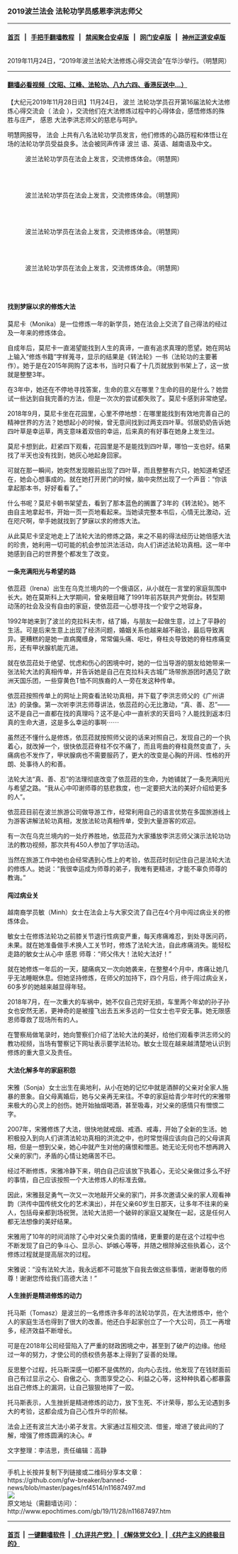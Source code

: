 ### 2019波兰法会 法轮功学员感恩李洪志师父
------------------------

#### [首页](https://github.com/gfw-breaker/banned-news/blob/master/README.md) &nbsp;&nbsp;|&nbsp;&nbsp; [手把手翻墙教程](https://github.com/gfw-breaker/guides/wiki) &nbsp;&nbsp;|&nbsp;&nbsp; [禁闻聚合安卓版](https://github.com/gfw-breaker/bn-android) &nbsp;&nbsp;|&nbsp;&nbsp; [网门安卓版](https://github.com/oGate2/oGate) &nbsp;&nbsp;|&nbsp;&nbsp; [神州正道安卓版](https://github.com/SzzdOgate/update) 



<div><img alt="" class="aligncenter wp-post-image" src="http://i.epochtimes.com/assets/uploads/2019/11/2019-11-27-poland-fahui_01-600x400.png"/>
<div class="red16 caption">
 <p>
  2019年11月24日，“2019年波兰法轮大法修炼心得交流会”在华沙举行。（明慧网）
 </p>
</div>
</div><hr/>

#### [翻墙必看视频（文昭、江峰、法轮功、八九六四、香港反送中...）](https://github.com/gfw-breaker/banned-news/blob/master/pages/links.md)

<div><p>
 【大纪元2019年11月28日讯】11月24日，
 <ok href="http://www.epochtimes.com/gb/tag/%E6%B3%A2%E5%85%B0.html">
  波兰
 </ok>
 法轮功学员召开第16届法轮大法修炼心得交流会（
 <ok href="http://www.epochtimes.com/gb/tag/%E6%B3%95%E4%BC%9A.html">
  法会
 </ok>
 ），交流他们在大法修炼过程中的心得体会，感悟修炼的殊胜与庄严，
 <ok href="http://www.epochtimes.com/gb/tag/%E6%84%9F%E6%81%A9.html">
  感恩
 </ok>
 大法李洪志师父的慈悲与呵护。
</p>
<p>
 明慧网报导，
 <ok href="http://www.epochtimes.com/gb/tag/%E6%B3%95%E4%BC%9A.html">
  法会
 </ok>
 上共有八名法轮功学员发言，他们修炼的心路历程和体悟让在场的法轮功学员受益良多。法会被同声传译
 <ok href="http://www.epochtimes.com/gb/tag/%E6%B3%A2%E5%85%B0.html">
  波兰
 </ok>
 语、英语、越南语及中文。
</p>
<figure class="wp-caption aligncenter" id="attachment_11687545" style="width: 600px">
 <ok href="http://i.epochtimes.com/assets/uploads/2019/11/2019-11-27-poland-fahui_02.jpg">
  <img alt="" class="size-large wp-image-11687545" src="http://i.epochtimes.com/assets/uploads/2019/11/2019-11-27-poland-fahui_02-600x386.jpg"/>
 </ok>
 <br/><figcaption class="wp-caption-text">
  波兰法轮功学员在法会上发言，交流修炼体会。（明慧网）
 </figcaption><br/>
</figure><br/>
<figure class="wp-caption aligncenter" id="attachment_11687550" style="width: 600px">
 <ok href="http://i.epochtimes.com/assets/uploads/2019/11/2019-11-27-poland-fahui_03.png">
  <img alt="" class="size-large wp-image-11687550" src="http://i.epochtimes.com/assets/uploads/2019/11/2019-11-27-poland-fahui_03-600x479.png"/>
 </ok>
 <br/><figcaption class="wp-caption-text">
  波兰法轮功学员在法会上发言，交流修炼体会。（明慧网）
 </figcaption><br/>
</figure><br/>
<figure class="wp-caption aligncenter" id="attachment_11687553" style="width: 600px">
 <ok href="http://i.epochtimes.com/assets/uploads/2019/11/2019-11-27-poland-fahui_04.png">
  <img alt="" class="wp-image-11687553 size-large" src="http://i.epochtimes.com/assets/uploads/2019/11/2019-11-27-poland-fahui_04-600x561.png"/>
 </ok>
 <br/><figcaption class="wp-caption-text">
  波兰法轮功学员在法会上发言，交流修炼体会。（明慧网）
 </figcaption><br/>
</figure><br/>
<figure class="wp-caption aligncenter" id="attachment_11687559" style="width: 600px">
 <ok href="http://i.epochtimes.com/assets/uploads/2019/11/2019-11-27-poland-fahui_05.png">
  <img alt="" class="size-large wp-image-11687559" src="http://i.epochtimes.com/assets/uploads/2019/11/2019-11-27-poland-fahui_05-600x572.png"/>
 </ok>
 <br/><figcaption class="wp-caption-text">
  波兰法轮功学员在法会上发言，交流修炼体会。（明慧网）
 </figcaption><br/>
</figure><br/>
<h4>
 <b>
  找到梦寐以求的修炼大法
 </b>
</h4>
<p>
 莫尼卡（Monika）是一位修炼一年的新学员，她在法会上交流了自己得法的经过及一年来的修炼体会。
</p>
<p>
 自成年后，莫尼卡一直渴望能找到人生的真谛，一直有追求真理的愿望。她在网站上输入“修炼书籍”字样蒐寻，显示的结果是《转法轮》一书（法轮功的主要著作）。她于是在2015年网购了这本书，当时只看了十几页就放到书架上了，这一放就是整整3年。
</p>
<p>
 在3年中，她还在不停地寻找答案，生命的意义在哪里？生命的目的是什么？她尝试一些达到自我完善的方法，但是一次次的尝试都失败了。莫尼卡感到非常绝望。
</p>
<p>
 2018年9月，莫尼卡坐在花园里，心里不停地想：在哪里能找到有效地完善自己的精神世界的方法？她想起小的时候，曾无意间找到过两支四叶草。邻居奶奶告诉她四叶草是幸运草，两支意味着双倍的幸运，后来真的有好事在她身上发生过。
</p>
<p>
 莫尼卡想到此，赶紧四下观看，花园里是不是能找到四叶草，哪怕一支也好。结果找了半天也没有找到，她灰心地起身回家。
</p>
<p>
 可就在那一瞬间，她突然发现眼前出现了四叶草，而且整整有六只，她知道希望还在，她会心想事成的。就在她打开房门的时候，脑中突然出现了一个声音：“你该拿起那本书，好好看看了。”
</p>
<p>
 什么书呢？莫尼卡朝书架望去，看到了那本蓝色的搁置了3年的《转法轮》。她不由自主地拿起书，开始一页一页地看起来。当她读完整本书后，心情无比激动，近在咫尺啊，举手她就找到了梦寐以求的修炼大法。
</p>
<p>
 从此莫尼卡坚定地走上了法轮大法的修炼之路，来之不易的得法经历让她倍感大法的珍贵，她利用一切可能的机会参加洪法活动，向人们讲述法轮功真相。这一年中她感到自己的世界整个都发生了改变。
</p>
<h4>
 一条充满阳光与希望的路
</h4>
<p>
 依蕊菈（Irena）出生在乌克兰境内的一个俄语区，从小就在一言堂的家庭氛围中长大。她在莫斯科上大学期间，曾亲眼目睹了1991年前苏联共产党倒台。转型期动荡的社会及没有自由的家庭，使依蕊菈一心想寻找一个安宁之地容身。
</p>
<p>
 1992年她来到了波兰的克拉科夫市，结了婚，与朋友一起做生意，过上了平静的生活。可是后来生意上出现了经济问题，婚姻关系也越来越不融洽，最后导致离异。更糟糕的是她一直病魔缠身，常常偏头痛、呕吐，脊柱炎导致她的脊柱疼痛变形，还有甲状腺机能亢进。
</p>
<p>
 就在依蕊菈处于绝望、忧虑和伤心的困境中时，她的一位当导游的朋友给她带来一张法轮大法的真相传单，并告诉她是自己在克拉科夫古城广场带旅游团时遇见了欧洲天国乐团，一些穿黄色T恤不同族裔的人一旁在发这种传单。
</p>
<p>
 依蕊菈按照传单上的网址上网查看法轮功真相，并下载了李洪志师父的《广州讲法》的录像。第一次听李洪志师尊讲法，依蕊菈的心无比激动，“真、善、忍”——这不是自己一直都在找的真理吗？这不是心中一直祈求的天音吗？人能找到返本归真的生命大道，这是多么幸运的事啊⋯⋯
</p>
<p>
 虽然还不懂什么是修炼，依蕊菈就按照师父说的话来对照自己，发现自己的一个执着心，就改掉一个，很快依蕊菈脊柱不仅不痛了，而且弯曲的脊柱竟然变直了，头痛病也不发作了，甲状腺病也不需要服药了，更大的改变是心胸的开阔、性格的开朗、处事待人的和善。
</p>
<p>
 法轮大法“真、善、忍”的法理彻底改变了依蕊菈的生命，为她铺就了一条充满阳光与希望之路。“我从心中叩谢师尊的慈悲救度，也一定要把大法的美好介绍给更多的人”。
</p>
<p>
 依蕊菈目前在波兰旅游公司做导游工作，经常利用自己的语言优势在多国旅游线上为游客讲解法轮功真相，发放法轮功真相传单，受到大量游客的欢迎。
</p>
<p>
 有一次在乌克兰境内的一处疗养胜地，依蕊菈为大家播放李洪志师父演示法轮功功法的教功视频，那次共有450人参加了学功活动。
</p>
<p>
 当然在旅游工作中她也会经常遇到心性上的考验，依蕊菈时刻记住自己是法轮大法的修炼人。她说：“我很幸运成为师尊的弟子，我唯有更精进，才能不辜负师尊的教诲。”
</p>
<div class="ar_articleContent" id="ar_bArticleContent">
 <h4>
  <b>
   闯过病业关
  </b>
 </h4>
 <p>
  越南裔学员敏（Minh）女士在法会上与大家交流了自己在4个月中闯过病业关的修炼体会。
 </p>
 <p>
  敏女士在修炼法轮功之前膝关节退行性病变严重，每天疼痛难忍，到处寻医问药，未果。就在她准备做手术换人工关节时，修炼了法轮大法，自此疼痛消失。能轻松走路的敏女士从心中
  <ok href="http://www.epochtimes.com/gb/tag/%E6%84%9F%E6%81%A9.html">
   感恩
  </ok>
  师尊：“师父伟大！法轮大法好！”
 </p>
 <p>
  就在她修炼一年后的一天，腿痛病又一次向她袭来，在整整4个月中，疼痛让她几乎无法睡眠休息。但她坚持修炼，在师父的加持下，四个月后，终于闯过病业关，60多岁的她越来越显得年轻。
 </p>
 <p>
  2018年7月，在一次重大的车祸中，她不仅自己完好无损，车里两个年幼的孙子孙女也安然无恙，更神奇的是被撞飞出去五米多远的一位女士也平安无事。她无限感恩师尊救了现场所有的人。
 </p>
 <p>
  在警察局做笔录时，她向警察们介绍了法轮大法的美好，给他们观看李洪志师父的教功视频，当场有警察记下网址表示要学法轮功。敏女士现在越来越清楚地认识到修炼的重大意义及责任。
 </p>
 <h4>
  <b>
   大法化解多年的家庭积怨
  </b>
 </h4>
 <p>
  宋雅（Sonja）女士出生在奥地利，从小在她的记忆中就是酒醉的父亲对全家人施暴的景象。自父母离婚后，她与父亲再无来往。不幸的家庭给青少年时代的宋雅带来极大的心灵上的创伤。她开始抽烟喝酒，甚至吸毒，对父亲的感情只有憎恨二字。
 </p>
 <p>
  2007年，宋雅修炼了大法，很快地就戒烟、戒酒、戒毒，开始了全新的生活。她积极投入到向人们讲清法轮功真相的洪流之中，也时常觉得应该向自己的父母讲真相，但是一想到父亲，她心中就产生对他的痛恨和憎恶。她无论无何也不想再跨入父亲的家门，矛盾的心情让她痛苦不已。
 </p>
 <p>
  经过不断修炼，宋雅冷静下来，明白自己应该放下执着心，无论父亲做过多么不好的事情，自己应该按照一个大法修炼人的标准去做。
 </p>
 <p>
  因此，宋雅鼓足勇气一次又一次地敲开父亲的家门，并多次邀请父亲的家人观看神韵（洪传中国传统文化的艺术演出），并在父亲60岁生日那天，让多年不往来的亲人，包括母亲都到场祝贺。法轮大法把一个破碎的家庭又凝聚在一起，这是任何人都无法想像的美好结果。
 </p>
 <p>
  宋雅用了10年的时间消除了心中对父亲负面的情绪，更重要的是在这个过程中也不断发现了自己的争斗心、显示心、妒嫉心等等，并随之根除掉这些执着心，这个修炼过程就是提高层次的过程。
 </p>
 <p>
  宋雅说：“没有法轮大法，我永远都不可能放下自我去做这些事情，谢谢尊敬的师尊！谢谢您传给我们高德大法！”
 </p>
 <h4>
  <b>
   人生挫折是精进修炼的动力
  </b>
 </h4>
 <p>
  托马斯（Tomasz）是波兰的一名修炼许多年的法轮功学员，在大法修炼中，他个人的家庭生活也得到了很大的改善。他还白手起家创立了一个大公司，员工一再增多，经济效益不断增长。
 </p>
 <p>
  可是在2018年公司经营陷入了严重的财政困境之中，甚至到了破产的边缘。他经过一年的努力，才使公司的债权债务基本上得到了妥善的处理。
 </p>
 <p>
  反思整个过程，托马斯深感一切都不是偶然的，向内心去找，他发现了在钱财面前自己有过显示之心、自傲之心、贪图享受之心、利益之心等，这种种执着心都暴露出自己修炼上的漏洞，让自己狠狠地摔了一跤。
 </p>
 <p>
  托马斯表示，人生挫折是精进修炼的动力，放下生死、不计荣辱，那么无论遇到多大的考验，这都会成为自己心性升华的阶梯。
 </p>
 <p>
  法会上还有波兰大法小弟子发言。大家通过互相交流、借鉴，增进了彼此间的了解，增强了修炼圆满的决心。#
 </p>
 <p>
  文字整理：李洁思，责任编辑：高静
 </p>
</div>
</div>
<hr/>
手机上长按并复制下列链接或二维码分享本文章：<br/>
https://github.com/gfw-breaker/banned-news/blob/master/pages/nf4514/n11687497.md <br/>
<a href='https://github.com/gfw-breaker/banned-news/blob/master/pages/nf4514/n11687497.md'><img src='https://github.com/gfw-breaker/banned-news/blob/master/pages/nf4514/n11687497.md.png'/></a> <br/>
原文地址（需翻墙访问）：http://www.epochtimes.com/gb/19/11/28/n11687497.htm


------------------------
#### [首页](https://github.com/gfw-breaker/banned-news/blob/master/README.md) &nbsp;|&nbsp; [一键翻墙软件](https://github.com/gfw-breaker/nogfw/blob/master/README.md) &nbsp;| [《九评共产党》](https://github.com/gfw-breaker/9ping.md/blob/master/README.md#九评之一评共产党是什么) | [《解体党文化》](https://github.com/gfw-breaker/jtdwh.md/blob/master/README.md) | [《共产主义的终极目的》](https://github.com/gfw-breaker/gczydzjmd.md/blob/master/README.md)


<img src='http://gfw-breaker.win/banned-news/pages/nf4514/n11687497.md' width='0px' height='0px'/>